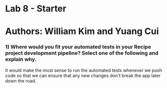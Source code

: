 # Lab 8 - Starter
# Authors: William Kim and Yuang Cui
### 1) Where would you fit your automated tests in your Recipe project development pipeline? Select one of the following and explain why.
It would make the most sense to run the automated tests whenever we push code so that we can ensure that any new changes don't break the app later down the road. 